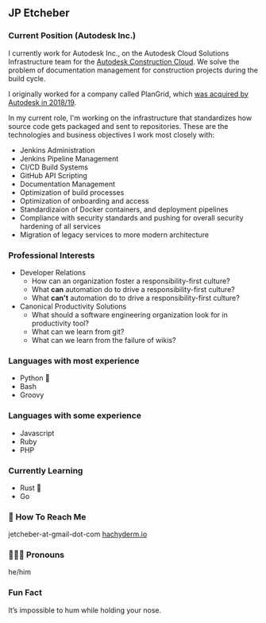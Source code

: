 ## JP Etcheber

### Current Position (Autodesk Inc.)

I currently work for Autodesk Inc., on the Autodesk Cloud Solutions Infrastructure team for the [Autodesk Construction Cloud](https://construction.autodesk.com/). We solve the problem of documentation management for construction projects during the build cycle.

I originally worked for a company called PlanGrid, which [was acquired by Autodesk in 2018/19](https://investors.autodesk.com/news-releases/news-release-details/autodesk-completes-plangrid-acquisition).

In my current role, I'm working on the infrastructure that standardizes how source code gets packaged and sent to repositories. These are the technologies and business objectives I work most closely with:

- Jenkins Administration
- Jenkins Pipeline Management
- CI/CD Build Systems
- GitHub API Scripting
- Documentation Management
- Optimization of build processes
- Optimization of onboarding and access
- Standardizaion of Docker containers, and deployment pipelines
- Compliance with security standards and pushing for overall security hardening of all services
- Migration of legacy services to more modern architecture

### Professional Interests

- Developer Relations
     - How can an organization foster a responsibility-first culture?
     - What **can** automation do to drive a responsibility-first culture?
     - What **can't** automation do to drive a responsibility-first culture?
- Canonical Productivity Solutions
     - What should a software engineering organization look for in productivity tool?
     - What can we learn from git?
     - What can we learn from the failure of wikis?

### Languages with most experience

- Python 🐍
- Bash 
- Groovy

### Languages with some experience

- Javascript
- Ruby
- PHP

### Currently Learning

- Rust 🦀
- Go

### 📧 How To Reach Me

jetcheber-at-gmail-dot-com
<a rel="me" href="https://hachyderm.io/@numbertheory">hachyderm.io</a>

### 🙋🏻‍♂️ Pronouns

he/him

### Fun Fact

It’s impossible to hum while holding your nose.
</div>

